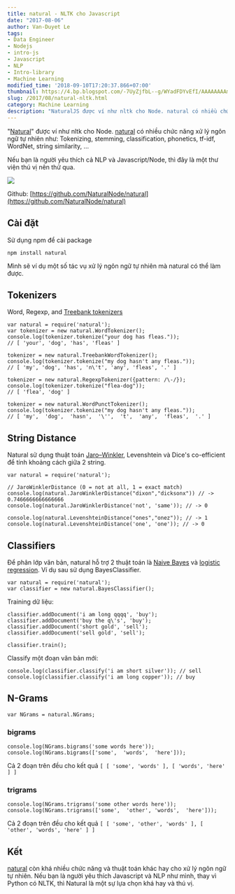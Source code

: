 ```yaml
---
title: natural - NLTK cho Javascript
date: "2017-08-06"
author: Van-Duyet Le
tags:
- Data Engineer
- Nodejs
- intro-js
- Javascript
- NLP
- Intro-library
- Machine Learning
modified_time: '2018-09-10T17:20:37.866+07:00'
thumbnail: https://4.bp.blogspot.com/-7UyZjfbL--g/WYadFDYvEfI/AAAAAAAAmc4/x-jU5zgVZz8BsBM5VP5zkZA5Y8c79XIBQCK4BGAYYCw/s1600/nlp_js.png
slug: /2017/08/natural-nltk.html
category: Machine Learning
description: "NaturalJS được ví như nltk cho Node. natural có nhiều chức năng xử lý ngôn ngữ tự nhiên như: Tokenizing, stemming, classification, phonetics, tf-idf, WordNet, string similarity, ..."
---
```


"[Natural](https://github.com/NaturalNode/natural)" được ví như nltk cho Node. [natural](https://github.com/NaturalNode/natural) có nhiều chức năng xử lý ngôn ngữ tự nhiên như: Tokenizing, stemming, classification, phonetics, tf-idf, WordNet, string similarity, ...

Nếu bạn là người yêu thích cả NLP và Javascript/Node, thì đây là một thư viện thú vị nên thử qua.

[![](https://4.bp.blogspot.com/-7UyZjfbL--g/WYadFDYvEfI/AAAAAAAAmc4/x-jU5zgVZz8BsBM5VP5zkZA5Y8c79XIBQCK4BGAYYCw/s640/nlp_js.png)](https://4.bp.blogspot.com/-7UyZjfbL--g/WYadFDYvEfI/AAAAAAAAmc4/x-jU5zgVZz8BsBM5VP5zkZA5Y8c79XIBQCK4BGAYYCw/s1600/nlp_js.png)

Github: [https://github.com/NaturalNode/natural](https://github.com/NaturalNode/natural)

## Cài đặt

Sử dụng npm để cài package

```
npm install natural
```

Mình sẽ ví dụ một số tác vụ xử lý ngôn ngữ tự nhiên mà natural có thể làm được.

## Tokenizers

Word, Regexp, and [Treebank tokenizers](http://www.cis.upenn.edu/~treebank/tokenization.html)

```
var natural = require('natural');
var tokenizer = new natural.WordTokenizer();
console.log(tokenizer.tokenize("your dog has fleas."));
// [ 'your', 'dog', 'has', 'fleas' ]

tokenizer = new natural.TreebankWordTokenizer();
console.log(tokenizer.tokenize("my dog hasn't any fleas."));
// [ 'my', 'dog', 'has', 'n\'t', 'any', 'fleas', '.' ]

tokenizer = new natural.RegexpTokenizer({pattern: /\-/});
console.log(tokenizer.tokenize("flea-dog"));
// [ 'flea', 'dog' ]

tokenizer = new natural.WordPunctTokenizer();
console.log(tokenizer.tokenize("my dog hasn't any fleas."));
// [ 'my',  'dog',  'hasn',  '\'',  't',  'any',  'fleas',  '.' ]
```

## String Distance

Natural sử dụng thuật toán [Jaro–Winkler](http://en.wikipedia.org/wiki/Jaro%E2%80%93Winkler_distance), Levenshtein và Dice's co-efficient để tính khoảng cách giữa 2 string.

```
var natural = require('natural');

// JaroWinklerDistance (0 = not at all, 1 = exact match)
console.log(natural.JaroWinklerDistance("dixon","dicksonx")) // -> 0.7466666666666666
console.log(natural.JaroWinklerDistance('not', 'same')); // -> 0

console.log(natural.LevenshteinDistance("ones","onez")); // -> 1
console.log(natural.LevenshteinDistance('one', 'one')); // -> 0
```

## Classifiers

Để phân lớp văn bản, natural hỗ trợ 2 thuật toán là [Naive Bayes](http://en.wikipedia.org/wiki/Naive_Bayes_classifier) và [logistic regression](http://en.wikipedia.org/wiki/Logistic_regression). Ví dụ sau sử dụng BayesClassifier.

```
var natural = require('natural');
var classifier = new natural.BayesClassifier();
```

Training dữ liệu:

```
classifier.addDocument('i am long qqqq', 'buy');
classifier.addDocument('buy the q\'s', 'buy');
classifier.addDocument('short gold', 'sell');
classifier.addDocument('sell gold', 'sell');

classifier.train();
```

Classify một đoạn văn bản mới:

```
console.log(classifier.classify('i am short silver')); // sell
console.log(classifier.classify('i am long copper')); // buy 
```

## N-Grams


```
var NGrams = natural.NGrams;
```

### bigrams


```
console.log(NGrams.bigrams('some words here'));
console.log(NGrams.bigrams(['some',  'words',  'here']));
```

Cả 2 đoạn trên đều cho kết quả `[ [ 'some', 'words' ], [ 'words', 'here' ] ]`

### trigrams


```
console.log(NGrams.trigrams('some other words here'));
console.log(NGrams.trigrams(['some',  'other', 'words',  'here']));
```

Cả 2 đoạn trên đều cho kết quả `[ [ 'some', 'other', 'words' ], [ 'other', 'words', 'here' ] ]`

## Kết

[natural](https://github.com/NaturalNode/natural) còn khá nhiều chức năng và thuật toán khác hay cho xử lý ngôn ngữ tự nhiên. Nếu bạn là người yêu thích Javascript và NLP như mình, thay vì Python có NLTK, thì Natural là một sự lựa chọn khá hay và thú vị.
